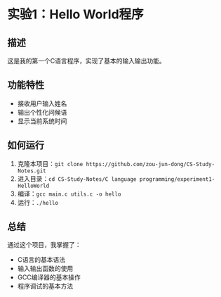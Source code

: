 # 实验1：Hello World程序

## 描述
这是我的第一个C语言程序，实现了基本的输入输出功能。

## 功能特性
- 接收用户输入姓名
- 输出个性化问候语
- 显示当前系统时间

## 如何运行
1. 克隆本项目：`git clone https://github.com/zou-jun-dong/CS-Study-Notes.git`
2. 进入目录：`cd CS-Study-Notes/C language programming/experiment1-HelloWorld`
3. 编译：`gcc main.c utils.c -o hello`
4. 运行：`./hello`

## 总结
通过这个项目，我掌握了：
- C语言的基本语法
- 输入输出函数的使用
- GCC编译器的基本操作
- 程序调试的基本方法
```
